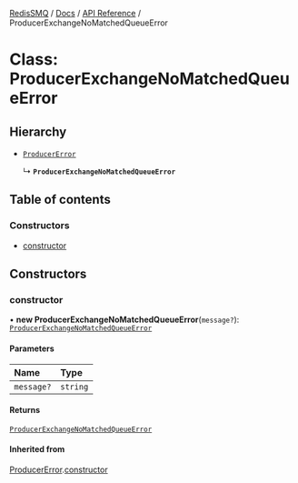 [RedisSMQ](../../../README.md) / [Docs](../../README.md) / [API Reference](../README.md) / ProducerExchangeNoMatchedQueueError

# Class: ProducerExchangeNoMatchedQueueError

## Hierarchy

- [`ProducerError`](ProducerError.md)

  ↳ **`ProducerExchangeNoMatchedQueueError`**

## Table of contents

### Constructors

- [constructor](ProducerExchangeNoMatchedQueueError.md#constructor)

## Constructors

### constructor

• **new ProducerExchangeNoMatchedQueueError**(`message?`): [`ProducerExchangeNoMatchedQueueError`](ProducerExchangeNoMatchedQueueError.md)

#### Parameters

| Name | Type |
| :------ | :------ |
| `message?` | `string` |

#### Returns

[`ProducerExchangeNoMatchedQueueError`](ProducerExchangeNoMatchedQueueError.md)

#### Inherited from

[ProducerError](ProducerError.md).[constructor](ProducerError.md#constructor)

